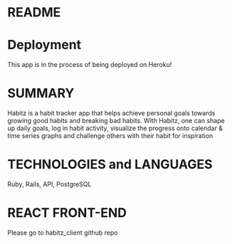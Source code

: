 # README

# Deployment
This app is in the process of being deployed on Heroku!

# SUMMARY
Habitz is a habit tracker app that helps achieve personal goals towards growing good habits and
breaking bad habits. With Habitz, one can shape up daily goals, log in habit activity, visualize the progress
onto calendar & time series graphs and challenge others with their habit for inspiration

# TECHNOLOGIES and LANGUAGES
Ruby, Rails, API, PostgreSQL

# REACT FRONT-END
Please go to habitz_client github repo
